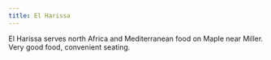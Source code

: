 ```yaml
---
title: El Harissa
---
```

El Harissa serves north Africa and Mediterranean food
on Maple near Miller. Very good food, convenient seating.
